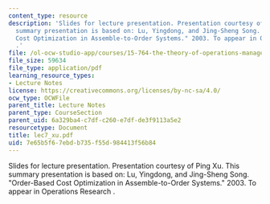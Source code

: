 ```yaml
---
content_type: resource
description: 'Slides for lecture presentation. Presentation courtesy of Ping Xu. This
  summary presentation is based on: Lu, Yingdong, and Jing-Sheng Song. "Order-Based
  Cost Optimization in Assemble-to-Order Systems." 2003. To appear in Operations Research
  .'
file: /ol-ocw-studio-app/courses/15-764-the-theory-of-operations-management-spring-2004/7e65b5f67ebdb735f55d984413f56b84_lec7_xu.pdf
file_size: 59634
file_type: application/pdf
learning_resource_types:
- Lecture Notes
license: https://creativecommons.org/licenses/by-nc-sa/4.0/
ocw_type: OCWFile
parent_title: Lecture Notes
parent_type: CourseSection
parent_uid: 6a329ba4-c7df-c260-e7df-de3f9113a5e2
resourcetype: Document
title: lec7_xu.pdf
uid: 7e65b5f6-7ebd-b735-f55d-984413f56b84
---
```

Slides for lecture presentation. Presentation courtesy of Ping Xu. This summary presentation is based on: Lu, Yingdong, and Jing-Sheng Song. "Order-Based Cost Optimization in Assemble-to-Order Systems." 2003. To appear in Operations Research .